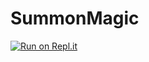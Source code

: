 # SummonMagic

[![Run on Repl.it](https://repl.it/badge/github/tmddud333/SummonMagic)](https://repl.it/github/tmddud333/SummonMagic)
